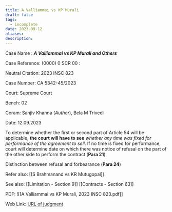 ```yaml
---
title: A Valliammai vs KP Murali
draft: false
tags:
  - incomplete
date: 2023-09-12
aliases: 
description:
---
```

 
Case Name : ***A Valliammai vs KP Murali and Others***

Case Reference: (0000) 0 SCR 00 :  

Neutral Citation: 2023 INSC 823

Case Number: CA 5342-45/2023

Court: Supreme Court

Bench: 02

Coram: Sanjiv Khanna (*Author*), Bela M Trivedi

Date: 12.09.2023

To determine whether the first or second part of Article 54 will be applicable, **the court will have to see** *whether any time was fixed for performance of the agreement to sell*.
If no time is fixed for performance, court will determine date on which there was notice of refusal on the part of the other side to perform the contract (**Para 21**)

Distinction between refusal and forbearance (**Para 24**)


Refer also:
[[S Brahmanand vs KR Mutugopal]]


See also:
[[Limitation - Section 9]] 
[[Contracts - Section 63]]

PDF:
![[A Valliammai vs KP Murali, 2023 INSC 823.pdf]]

Web Link: <a href="/All judgments/A Valliammai vs KP Murali, 2023 INSC 823.pdf" target="_blank">URL of judgment</a>